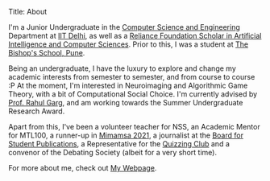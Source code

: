 Title: About

I'm a Junior Undergraduate in the <a href="https://www.cse.iitd.ac.in">Computer Science and Engineering</a> Department at <a href="https://home.iitd.ac.in">IIT Delhi</a>, as well as a <a href="https://www.scholarships.reliancefoundation.org/">Reliance Foundation Scholar in Artificial Intelligence and Computer Sciences</a>. Prior to this, I was a student at <a href="https://www.thebishopsschool.org">The Bishop's School, Pune</a>.</p>

Being an undergraduate, I have the luxury to explore and change my academic interests from semester to semester, and from course to course :P At the moment, I'm interested in Neuroimaging and Algorithmic Game Theory, with a bit of Computational Social Choice. I'm currently advised by <a href="https://www.cse.iitd.ac.in/~rahulgarg/">Prof. Rahul Garg</a>, and am working towards the Summer Undergraduate Research Award.</p>

Apart from this, I've been a volunteer teacher for NSS, an Academic Mentor for MTL100, a runner-up in <a href="http://mimamsa.iiserpune.ac.in/">Mimamsa 2021</a>, a journalist at the <a href="https://www.bspiitd.com/">Board for Student Publications</a>, a Representative for the <a href="https://qciitdelhi.netlify.app">Quizzing Club</a> and a convenor of the Debating Society (albeit for a very short time).</p>

For more about me, check out [My Webpage](https://www.cse.iitd.ac.in/~cs1200869).
